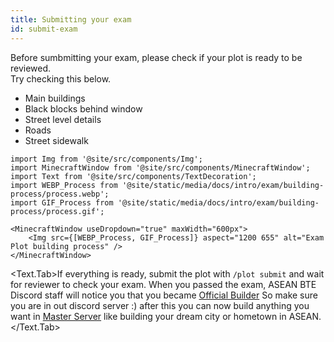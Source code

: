 ```yaml
---
title: Submitting your exam
id: submit-exam
---
```

Before sumbmitting your exam, please check if your plot is ready to be reviewed.<br/>
Try checking this below.
* Main buildings
* Black blocks behind window
* Street level details
* Roads 
* Street sidewalk

```mdx-code-block
import Img from '@site/src/components/Img';
import MinecraftWindow from '@site/src/components/MinecraftWindow';
import Text from '@site/src/components/TextDecoration';
import WEBP_Process from '@site/static/media/docs/intro/exam/building-process/process.webp';
import GIF_Process from '@site/static/media/docs/intro/exam/building-process/process.gif';

<MinecraftWindow useDropdown="true" maxWidth="600px">
    <Img src={[WEBP_Process, GIF_Process]} aspect="1200 655" alt="Exam Plot building process" />
</MinecraftWindow>
```

<Text.Tab>If everything is ready, submit the plot with `/plot submit` and wait for reviewer to check your exam.
When you passed the exam, ASEAN BTE Discord staff will notice you that you became [Official Builder](../getting-started/builder-system#official-builder) So make sure you are in out discord server :) after this you can now build anything you want in [Master Server](../getting-started/visiting#master-server) like building your dream city or hometown in ASEAN.</Text.Tab>

